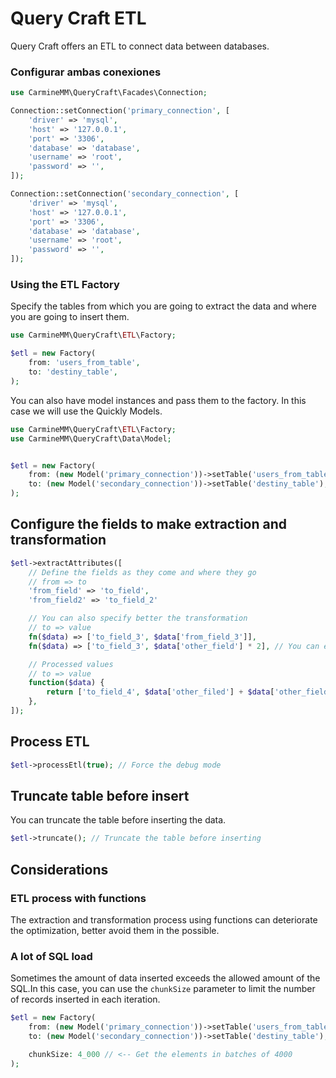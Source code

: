 # Query Craft ETL

Query Craft offers an ETL to connect data between databases.

### Configurar ambas conexiones

```php
use CarmineMM\QueryCraft\Facades\Connection;

Connection::setConnection('primary_connection', [
    'driver' => 'mysql',
    'host' => '127.0.0.1',
    'port' => '3306',
    'database' => 'database',
    'username' => 'root',
    'password' => '',
]);

Connection::setConnection('secondary_connection', [
    'driver' => 'mysql',
    'host' => '127.0.0.1',
    'port' => '3306',
    'database' => 'database',
    'username' => 'root',
    'password' => '',
]);
```

### Using the ETL Factory

Specify the tables from which you are going to extract the data and where you are going to insert them.

```php
use CarmineMM\QueryCraft\ETL\Factory;

$etl = new Factory(
    from: 'users_from_table',
    to: 'destiny_table',
);
```

You can also have model instances and pass them to the factory.
In this case we will use the Quickly Models.

```php
use CarmineMM\QueryCraft\ETL\Factory;
use CarmineMM\QueryCraft\Data\Model;


$etl = new Factory(
    from: (new Model('primary_connection'))->setTable('users_from_table'),
    to: (new Model('secondary_connection'))->setTable('destiny_table'),
);
```

## Configure the fields to make extraction and transformation

```php
$etl->extractAttributes([
    // Define the fields as they come and where they go
    // from => to
    'from_field' => 'to_field',
    'from_field2' => 'to_field_2'

    // You can also specify better the transformation
    // to => value
    fn($data) => ['to_field_3', $data['from_field_3']],
    fn($data) => ['to_field_3', $data['other_field'] * 2], // You can execute PHP code without problems

    // Processed values
    // to => value
    function($data) {
        return ['to_field_4', $data['other_filed'] + $data['other_field_2']];
    },
]);
```

## Process ETL

```php
$etl->processEtl(true); // Force the debug mode
```

## Truncate table before insert

You can truncate the table before inserting the data.

```php
$etl->truncate(); // Truncate the table before inserting
```

## Considerations

### ETL process with functions

The extraction and transformation process using functions can deteriorate the optimization, better avoid them in the possible.

### A lot of SQL load

Sometimes the amount of data inserted exceeds the allowed amount of the SQL.In this case, you can use the `chunkSize` parameter to limit the number of records inserted in each iteration.

```php
$etl = new Factory(
    from: (new Model('primary_connection'))->setTable('users_from_table'),
    to: (new Model('secondary_connection'))->setTable('destiny_table'),

    chunkSize: 4_000 // <-- Get the elements in batches of 4000
);
```
